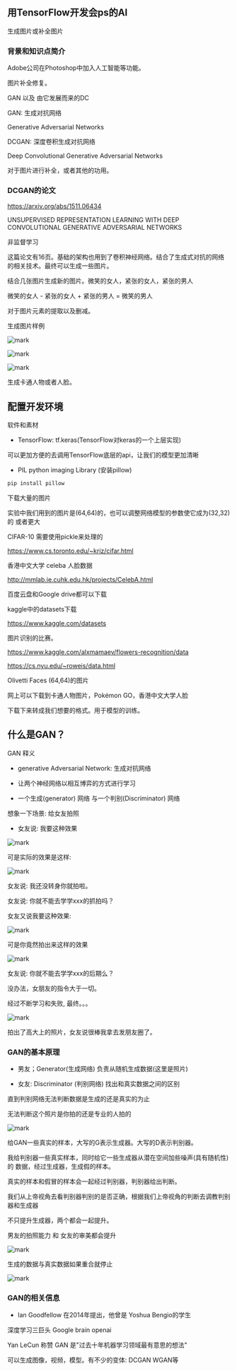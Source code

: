 ## 用TensorFlow开发会ps的AI

生成图片或补全图片

### 背景和知识点简介

Adobe公司在Photoshop中加入人工智能等功能。

图片补全修复。

GAN 以及 由它发展而来的DC

GAN: 生成对抗网络

Generative Adversarial Networks

DCGAN: 深度卷积生成对抗网络

Deep Convolutional Generative Adversarial Networks

对于图片进行补全，或者其他的功用。

### DCGAN的论文

https://arxiv.org/abs/1511.06434

UNSUPERVISED REPRESENTATION LEARNING WITH DEEP CONVOLUTIONAL GENERATIVE ADVERSARIAL NETWORKS

非监督学习

这篇论文有16页。基础的架构也用到了卷积神经网络。结合了生成式对抗的网络的相关技术。最终可以生成一些图片。

结合几张图片生成新的图片。微笑的女人，紧张的女人，紧张的男人

微笑的女人 - 紧张的女人 + 紧张的男人 = 微笑的男人

对于图片元素的提取以及删减。

生成图片样例

![mark](http://myphoto.mtianyan.cn/blog/180409/7b1I9GaLc2.png?imageslim)

![mark](http://myphoto.mtianyan.cn/blog/180409/hFIFb8l44b.png?imageslim)

![mark](http://myphoto.mtianyan.cn/blog/180409/gLah43320a.png?imageslim)

生成卡通人物或者人脸。

## 配置开发环境

软件和素材

- TensorFlow: tf.keras(TensorFlow对keras的一个上层实现)

可以更加方便的去调用TensorFlow底层的api，让我们的模型更加清晰

- PIL python imaging Library (安装pillow)

```python
pip install pillow
```

下载大量的图片

实验中我们用到的图片是(64,64)的，也可以调整网络模型的参数使它成为(32,32)的
或者更大

CIFAR-10 需要使用pickle来处理的

https://www.cs.toronto.edu/~kriz/cifar.html

香港中文大学 celeba 人脸数据

http://mmlab.ie.cuhk.edu.hk/projects/CelebA.html

百度云盘和Google drive都可以下载

kaggle中的datasets下载

https://www.kaggle.com/datasets

图片识别的比赛。

https://www.kaggle.com/alxmamaev/flowers-recognition/data

https://cs.nyu.edu/~roweis/data.html

Olivetti Faces (64,64)的图片

网上可以下载到卡通人物图片，Pokémon GO，香港中文大学人脸

下载下来转成我们想要的格式。用于模型的训练。

## 什么是GAN？

GAN 释义

- generative Adversarial Network: 生成对抗网络

- 让两个神经网络以相互博弈的方式进行学习
- 一个生成(generator) 网络 与一个判别(Discriminator) 网络

想象一下场景: 给女友拍照

- 女友说: 我要这种效果

![mark](http://myphoto.mtianyan.cn/blog/180409/5k5B59L27a.png?imageslim)

可是实际的效果是这样:

![mark](http://myphoto.mtianyan.cn/blog/180409/mLhc0iCKA7.png?imageslim)

女友说: 我还没转身你就拍啦。

女友说: 你就不能去学学xxx的抓拍吗？

女友又说我要这种效果:

![mark](http://myphoto.mtianyan.cn/blog/180409/48fGdfEkE8.png?imageslim)

可是你竟然拍出来这样的效果

![mark](http://myphoto.mtianyan.cn/blog/180409/liGI91c3EG.png?imageslim)

女友说: 你就不能去学学xxx的后期么？

没办法，女朋友的指令大于一切。

经过不断学习和失败, 最终。。。

![mark](http://myphoto.mtianyan.cn/blog/180409/j0h2i8dC1l.png?imageslim)

拍出了高大上的照片，女友说很棒我拿去发朋友圈了。

### GAN的基本原理

- 男友；Generator(生成网络) 负责从随机生成数据(这里是照片)

- 女友: Discriminator (判别网络) 找出和真实数据之间的区别

直到判别网络无法判断数据是生成的还是真实的为止

无法判断这个照片是你拍的还是专业的人拍的

![mark](http://myphoto.mtianyan.cn/blog/180409/fAlDeCl1KD.png?imageslim)

给GAN一些真实的样本，大写的G表示生成器。大写的D表示判别器。

我给判别器一些真实样本，同时给它一些生成器从潜在空间加些噪声(具有随机性)的
数据，经过生成器，生成假的样本。

真实的样本和假冒的样本会一起经过判别器，判别器给出判断。

我们从上帝视角去看判别器判别的是否正确，根据我们上帝视角的判断去调教判别器和生成器

不只提升生成器，两个都会一起提升。

男友的拍照能力 和 女友的审美都会提升

![mark](http://myphoto.mtianyan.cn/blog/180409/Hel9AHkjGE.png?imageslim)

生成的数据与真实数据如果重合就停止

![mark](http://myphoto.mtianyan.cn/blog/180409/F1IFAKhdJd.png?imageslim)

### GAN的相关信息

- lan Goodfellow 在2014年提出，他曾是 Yoshua Bengio的学生

深度学习三巨头 Google brain openai

Yan LeCun 称赞 GAN 是"过去十年机器学习领域最有意思的想法"

可以生成图像，视频，模型。有不少的变体: DCGAN WGAN等
